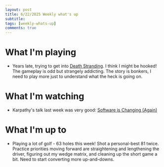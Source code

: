 ```yaml
---
layout: post
title: 6/22/2025 Weekly what's up
subtitle: 
tags: [weekly-whats-up]
comments: true
---
```


# What I'm playing
- Years late, trying to get into [Death Stranding](https://store.steampowered.com/app/1850570/DEATH_STRANDING_DIRECTORS_CUT/). I think I might be hooked! The gameplay is odd but strangely addicting. The story is bonkers, I need to play more just to understand what the heck is going on.

# What I'm watching
- Karpathy's talk last week was very good: [Software is Changing (Again)](https://www.youtube.com/watch?v=LCEmiRjPEtQ)

# What I'm up to
- Playing a lot of golf - 63 holes this week! Shot a personal-best 81 twice. Practice priorities moving forward are straightening and lengthening the driver, figuring out my wedge matrix, and cleaning up the short game a bit. Need to start converting more up-and-downs.